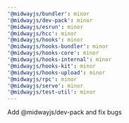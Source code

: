 ```yaml
---
'@midwayjs/bundler': minor
'@midwayjs/dev-pack': minor
'@midwayjs/esrun': minor
'@midwayjs/hcc': minor
'@midwayjs/hooks': minor
'@midwayjs/hooks-bundler': minor
'@midwayjs/hooks-core': minor
'@midwayjs/hooks-internal': minor
'@midwayjs/hooks-kit': minor
'@midwayjs/hooks-upload': minor
'@midwayjs/rpc': minor
'@midwayjs/serve': minor
'@midwayjs/test-util': minor
---
```


Add @midwayjs/dev-pack and fix bugs
